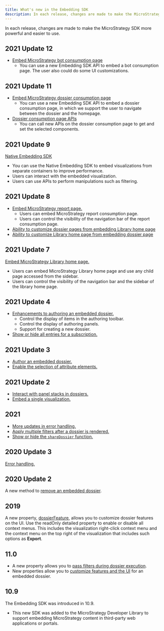```yaml
---
title: What's new in the Embedding SDK
description: In each release, changes are made to make the MicroStrategy SDK more powerful and easier to use.
---
```


In each release, changes are made to make the MicroStrategy SDK more powerful and easier to use.


## 2021 Update 12

- [Embed MicroStrategy bot consumption page](./embed-bot-consumption-page/embed-bot-consumption-page.md)
  - You can use a new Embedding SDK API to embed a bot consumption page. The user also could do some UI customizations.


## 2021 Update 11 

- [Embed MicroStrategy dossier consumption page](./embed-dossier-consumption-page/embed-dossier-consumption-page.md)
  - You can use a new Embedding SDK API to embed a dossier consumption page, in which we support the user to navigate between the dossier and the homepage.
- [Dossier consumption page APIs](./embedding-context/dossier-consumption-page-apis.md)
  - You can call new APIs on the dossier consumption page to get and set the selected components.

## 2021 Update 9

[Native Embedding SDK](./native-embedding-architecture/native-embedding-architecture.md)

- You can use the Native Embedding SDK to embed visualizations from separate containers to improve performance.
- Users can interact with the embedded visualization.
- Users can use APIs to perform manipulations such as filtering.

## 2021 Update 8

- [Embed MicroStrategy report page.](./embed-report-page/embed-report-page.md)
  - Users can embed MicroStrategy report consumption page.
  - Users can control the visibility of the navigation bar of the report consumption page.
- [Ability to customize dossier pages from embedding Library home page](./embed-library-main-page/embed-custom-ui-on-all-pages.md)
- [Ability to customize Library home page from embedding dossier page](./add-functionality/methods-and-properties.md#customui)

## 2021 Update 7

[Embed MicroStrategy Library home page.](./embed-library-main-page/embed-library-main-page.md)

- Users can embed MicroStrategy Library home page and use any child page accessed from the sidebar.
- Users can control the visibility of the navigation bar and the sidebar of the library home page.

## 2021 Update 4

- [Enhancements to authoring an embedded dossier.](./add-functionality/authoring-library.md)
  - Control the display of items in the authoring toolbar.
  - Control the display of authoring panels.
  - Support for creating a new dossier.
- [Show or hide all entries for a subscription.](./add-functionality/methods-and-properties.md#methods-and-properties#sharefeature)

## 2021 Update 3

- [Author an embedded dossier.](./add-functionality/authoring-library.md)
- [Enable the selection of attribute elements.](./add-functionality/attribute-element-selection.md)

## 2021 Update 2

- [Interact with panel stacks in dossiers.](./add-functionality/panel-stacks.md)
- [Embed a single visualization.](./add-functionality/embed-vis.md)

## 2021

- [More updates in error handling.](./add-functionality/error-handling.md)
- [Apply multiple filters after a dossier is rendered.](./add-functionality/filters.md#apply-multiple-filters-after-the-dossier-is-rendered)
- [Show or hide the `shareDossier` function.](./add-functionality/methods-and-properties.md#sharefeature)

## 2020 Update 3

[Error handling.](./add-functionality/error-handling.md)

## 2020 Update 2

A new method to [remove an embedded dossier](./add-functionality/methods-and-properties.md#method-for-removing-an-embedded-dossier).

## 2019

A new property, [dossierFeature](./add-functionality/methods-and-properties.md#dossierfeature), allows you to customize dossier features on the UI. Use the readOnly detailed property to enable or disable all context menus. This includes the visualization right-click context menu and the context menu on the top right of the visualization that includes such options as **Export**.

## 11.0

- A new property allows you to [pass filters during dossier execution](./add-functionality/methods-and-properties.md#filters).
- New properties allow you to [customize features and the UI](./add-functionality/methods-and-properties.md) for an embedded dossier.

## 10.9

The Embedding SDK was introduced in 10.9.

- This new SDK was added to the MicroStrategy Developer Library to support embedding MicroStrategy content in third-party web applications or portals.
